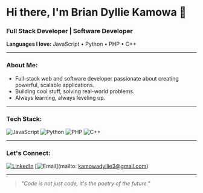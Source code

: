 # Hi there, I'm Brian Dyllie Kamowa 👋

### Full Stack Developer | Software Developer  
**Languages I love:** JavaScript • Python • PHP • C++

---

### About Me:
- Full-stack web and software developer passionate about creating powerful, scalable applications.
- Building cool stuff, solving real-world problems.
- Always learning, always leveling up.

---

### Tech Stack:
![JavaScript](https://img.shields.io/badge/JavaScript-F7DF1E?style=for-the-badge&logo=javascript&logoColor=black)
![Python](https://img.shields.io/badge/Python-3776AB?style=for-the-badge&logo=python&logoColor=white)
![PHP](https://img.shields.io/badge/PHP-777BB4?style=for-the-badge&logo=php&logoColor=white)
![C++](https://img.shields.io/badge/C++-00599C?style=for-the-badge&logo=cplusplus&logoColor=white)

---

### Let's Connect:
[![LinkedIn](https://img.shields.io/badge/LinkedIn-Connect-blue?style=for-the-badge&logo=linkedin)](https://www.linkedin.com/)
[![Email](https://img.shields.io/badge/Email-Shoot%20me%20a%20mail-red?style=for-the-badge&logo=gmail)](mailto: kamowadyllie3@gmail.com)

---
> *"Code is not just code, it's the poetry of the future."*
